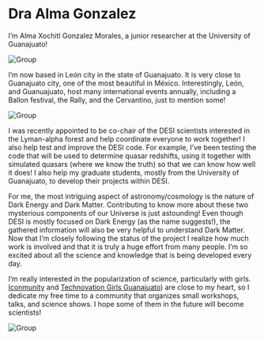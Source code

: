 
# Dra Alma Gonzalez

I’m Alma Xochitl Gonzalez Morales, a junior researcher at the University of Guanajuato!  

![Group](https://github.com/michaelJwilson/DESI-HighSchool/blob/master/Developers/images/Alma_mayall.jpg)

I’m now based in León city in the state of Guanajuato.  It is very close to Guanajuato city, one of the most beautiful in México.  Interestingly, León, and Guanuajuato, host many international events annually, including a Ballon festival, the Rally, and the Cervantino, just to mention some!

![Group](https://github.com/michaelJwilson/DESI-HighSchool/blob/master/Developers/images/Cervantino.png)

I was recently appointed to be co-chair of the DESI scientists interested in the Lyman-alpha forest and help coordinate everyone to work together!  I also help test and improve the DESI code.  For example, I’ve been testing the code that will be used to determine quasar redshifts, using it together with simulated
quasars (where we know the truth) so that we can know how well it does!  I also help my graduate students, mostly from the University of Guanajuato, 
to develop their projects within DESI.

For me, the most intriguing aspect of astronomy/cosmology is the nature of Dark Energy and Dark Matter.  Contributing to know more about these two mysterious 
components of our Universe is just astounding!  Even though DESI is mostly focused on Dark Energy (as the name suggests!), the gathered information will also 
be very helpful to understand Dark Matter.  Now that I’m closely following the status of the project I realize how much work is involved and that it is truly 
a huge effort from many people.  I’m so excited about all the science and knowledge that is being developed every day.

I’m really interested in the popularization of science, particularly with girls.  [Iconmunity](https://www.instagram.com/iconmunity/) and [Technovation Girls Guanajuato](https://twitter.com/TechnovationGTO)) are close to my heart, so I dedicate my free time to a community that organizes small workshops, talks, and science shows.  I hope some of them in the future will become scientists!

![Group](https://github.com/michaelJwilson/DESI-HighSchool/blob/master/Developers/images/Alma_outreach.jpg)

